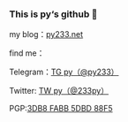 ### This is py‘s github 👋

my blog：<a href="https://py233.net">py233.net</a>

find me：

Telegram：<a href="https://t.me/py233">TG py（@py233）</a>

Twitter: <a href="https://twitter.com/233py">TW py（@233py）</a>

PGP:<a href="https://keys.openpgp.org/vks/v1/by-fingerprint/684FE2A2084A48410DBA48063DB8FABB5DBD88F5">3DB8 FABB 5DBD 88F5</a>


<!--
**py233/py233** is a ✨ _special_ ✨ repository because its `README.md` (this file) appears on your GitHub profile.

Here are some ideas to get you started:

- 🔭 I’m currently working on ...
- 🌱 I’m currently learning ...
- 👯 I’m looking to collaborate on ...
- 🤔 I’m looking for help with ...
- 💬 Ask me about ...
- 📫 How to reach me: ...
- 😄 Pronouns: ...
- ⚡ Fun fact: ...
-->
